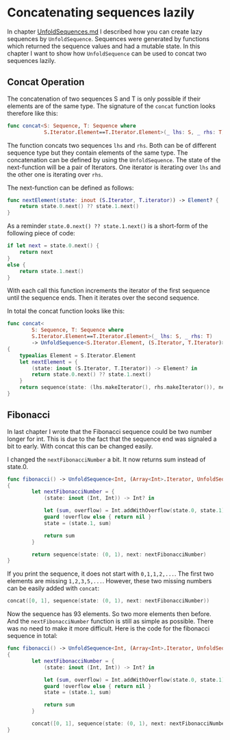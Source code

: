 # Concatenating sequences lazily
In chapter [UnfoldSequences.md][1] I described how you can create lazy sequences by `UnfoldSequence`. Sequences were generated by functions which returned the sequence values and had a mutable state.
In this chapter I want to show how `UnfoldSequence` can be used to concat two sequences lazily.

## Concat Operation
The concatenation of two sequences S and T is only possible if their elements are of the same type. The signature of the `concat` function looks therefore like this:

```Swift
func concat<S: Sequence, T: Sequence where
            S.Iterator.Element==T.Iterator.Element>(_ lhs: S, _ rhs: T) -> Result
``` 

The function concats two sequences `lhs` and `rhs`. Both can be of different sequence type but they contain elements of the same type. The concatenation can be defined by using the  `UnfoldSequence`. The state of the next-function will be a pair of Iterators. One iterator is iterating over `lhs` and the other one is iterating over  `rhs`.

The next-function can be defined as follows:

```Swift
func nextElement(state: inout (S.Iterator, T.iterator)) -> Element? {
    return state.0.next() ?? state.1.next()
}
```

As a reminder `state.0.next() ?? state.1.next()` is a short-form of the following piece of code:

```Swift
if let next = state.0.next() {
    return next
}
else {
    return state.1.next()
}
```

With each call this function increments the iterator of the first sequence until the sequence ends. Then it iterates over the second sequence.

In total the concat function looks like this:

```Swift
func concat<
        S: Sequence, T: Sequence where 
        S.Iterator.Element==T.Iterator.Element>(_ lhs: S, _ rhs: T)
        -> UnfoldSequence<S.Iterator.Element, (S.Iterator, T.Iterator)>
{
    typealias Element = S.Iterator.Element
    let nextElement = {
        (state: inout (S.Iterator, T.Iterator)) -> Element? in
        return state.0.next() ?? state.1.next()
    }
    return sequence(state: (lhs.makeIterator(), rhs.makeIterator()), next: nextElement)
}
```

## Fibonacci
In last chapter I wrote that the Fibonacci sequence could be two number longer for int. This is due to the fact that the sequence end was signaled a bit to early. With concat this can be changed easily.

I changed the `nextFibonacciNumber` a bit. It now returns sum instead of state.0.

```Swift
func fibonacci() -> UnfoldSequence<Int, (Array<Int>.Iterator, UnfoldSequence<Int, (Int, Int)>.Iterator)>
{
        let nextFibonacciNumber = {
            (state: inout (Int, Int)) -> Int? in

            let (sum, overflow) = Int.addWithOverflow(state.0, state.1)
            guard !overflow else { return nil }
            state = (state.1, sum)

            return sum
        }

        return sequence(state: (0, 1), next: nextFibonacciNumber)
}
```

If you print the sequence, it does not start with `0,1,1,2,...`. The first two elements are missing `1,2,3,5,...`. However, these two missing numbers can be easily added with `concat`:

```Swift
concat([0, 1], sequence(state: (0, 1), next: nextFibonacciNumber))
```

Now the sequence has 93 elements. So two more elements then before. And the `nextFibonacciNumber` function is still as simple as possible. There was no need to make it more difficult. Here is the code for the fibonacci sequence in total:

```Swift
func fibonacci() -> UnfoldSequence<Int, (Array<Int>.Iterator, UnfoldSequence<Int, (Int, Int)>.Iterator)>
{
        let nextFibonacciNumber = {
            (state: inout (Int, Int)) -> Int? in

            let (sum, overflow) = Int.addWithOverflow(state.0, state.1)
            guard !overflow else { return nil }
            state = (state.1, sum)

            return sum
        }

        concat([0, 1], sequence(state: (0, 1), next: nextFibonacciNumber))
}
```

[1]:	UnfoldSequences.md "UnfoldSequences.md"